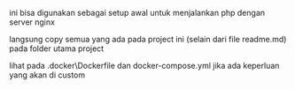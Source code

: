 ini bisa digunakan sebagai setup awal untuk menjalankan php dengan server nginx

langsung copy semua yang ada pada project ini (selain dari file readme.md) pada folder utama project

lihat pada .docker\Dockerfile dan docker-compose.yml jika ada keperluan yang akan di custom
